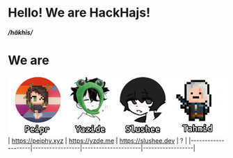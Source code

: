 # Hello! We are HackHajs!
##### /hăkhīs/

# We are
![team](https://raw.githubusercontent.com/HackHajs/.github/main/profile/team.png)
| https://peiphy.xyz | https://yzde.me | https://slushee.dev | ?                |
|--------------------|-----------------|---------------------|------------------|
